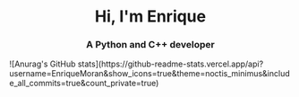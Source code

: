 <h1 align="center">Hi, I'm Enrique</h1>
<h3 align="center">A Python and C++ developer</h3>
![Anurag's GitHub stats](https://github-readme-stats.vercel.app/api?username=EnriqueMoran&show_icons=true&theme=noctis_minimus&include_all_commits=true&count_private=true)
